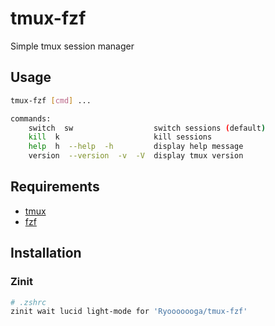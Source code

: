 # tmux-fzf

Simple tmux session manager

## Usage

```sh
tmux-fzf [cmd] ...

commands:
    switch  sw                  switch sessions (default)
    kill  k                     kill sessions
    help  h  --help  -h         display help message
    version  --version  -v  -V  display tmux version
```

## Requirements

- [tmux](https://github.com/tmux/tmux)
- [fzf](https://github.com/junegunn/fzf)

## Installation

### Zinit

```zsh
# .zshrc
zinit wait lucid light-mode for 'Ryooooooga/tmux-fzf'
```
